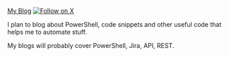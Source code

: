 [My Blog](https://pauljnav.github.io/)
[![Follow on X](https://img.shields.io/twitter/follow/tecknikp.svg?style=social&label=Follow)](https://x.com/tecknikp)

I plan to blog about PowerShell, code snippets and other useful code that helps me to automate stuff.

My blogs will probably cover PowerShell, Jira, API, REST.
